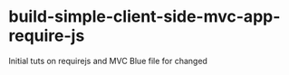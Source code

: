 build-simple-client-side-mvc-app-require-js
===========================================

Initial tuts on requirejs and MVC
Blue file for changed
